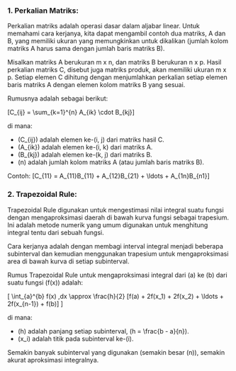 ### 1. Perkalian Matriks:

Perkalian matriks adalah operasi dasar dalam aljabar linear. Untuk memahami cara kerjanya, kita dapat mengambil contoh dua matriks, A dan B, yang memiliki ukuran yang memungkinkan untuk dikalikan (jumlah kolom matriks A harus sama dengan jumlah baris matriks B).

Misalkan matriks A berukuran m x n, dan matriks B berukuran n x p. Hasil perkalian matriks C, disebut juga matriks produk, akan memiliki ukuran m x p. Setiap elemen C dihitung dengan menjumlahkan perkalian setiap elemen baris matriks A dengan elemen kolom matriks B yang sesuai.

Rumusnya adalah sebagai berikut:

\[C_{ij} = \sum_{k=1}^{n} A_{ik} \cdot B_{kj}\]

di mana:
- \(C_{ij}\) adalah elemen ke-(i, j) dari matriks hasil C.
- \(A_{ik}\) adalah elemen ke-(i, k) dari matriks A.
- \(B_{kj}\) adalah elemen ke-(k, j) dari matriks B.
- \(n\) adalah jumlah kolom matriks A (atau jumlah baris matriks B).

Contoh:
\[C_{11} = A_{11}B_{11} + A_{12}B_{21} + \ldots + A_{1n}B_{n1}\]

### 2. Trapezoidal Rule:

Trapezoidal Rule digunakan untuk mengestimasi nilai integral suatu fungsi dengan mengaproksimasi daerah di bawah kurva fungsi sebagai trapesium. Ini adalah metode numerik yang umum digunakan untuk menghitung integral tentu dari sebuah fungsi.

Cara kerjanya adalah dengan membagi interval integral menjadi beberapa subinterval dan kemudian menggunakan trapesium untuk mengaproksimasi area di bawah kurva di setiap subinterval.

Rumus Trapezoidal Rule untuk mengaproksimasi integral dari \(a\) ke \(b\) dari suatu fungsi \(f(x)\) adalah:

\[ \int_{a}^{b} f(x) \,dx \approx \frac{h}{2} [f(a) + 2f(x_1) + 2f(x_2) + \ldots + 2f(x_{n-1}) + f(b)] \]

di mana:
- \(h\) adalah panjang setiap subinterval, \(h = \frac{b - a}{n}\).
- \(x_i\) adalah titik pada subinterval ke-\(i\).

Semakin banyak subinterval yang digunakan (semakin besar \(n\)), semakin akurat aproksimasi integralnya.